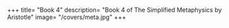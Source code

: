 +++
title= "Book 4"
description= "Book 4 of The Simplified Metaphysics by Aristotle"
image= "/covers/meta.jpg"
+++

